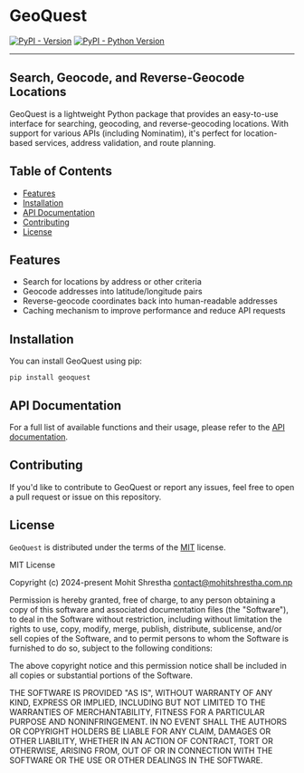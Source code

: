 # GeoQuest

[![PyPI - Version](https://img.shields.io/pypi/v/geoquest.svg)](https://pypi.org/project/geoquest)
[![PyPI - Python Version](https://img.shields.io/pypi/pyversions/geoquest.svg)](https://pypi.org/project/geoquest)

-----

## Search, Geocode, and Reverse-Geocode Locations

GeoQuest is a lightweight Python package that provides an easy-to-use interface for searching, geocoding, and reverse-geocoding locations. With support for various APIs (including
Nominatim), it's perfect for location-based services, address validation, and route planning.


## Table of Contents

- [Features](#features)
- [Installation](#installation)
- [API Documentation](#api-documentation)
- [Contributing](#contributing)
- [License](#license)

## Features

* Search for locations by address or other criteria
* Geocode addresses into latitude/longitude pairs
* Reverse-geocode coordinates back into human-readable addresses
* Caching mechanism to improve performance and reduce API requests


## Installation

You can install GeoQuest using pip:
```console
pip install geoquest
```

## API Documentation

For a full list of available functions and their usage, please refer to the [API documentation](https://mohitshrestha.github.io/geoquest/).

## Contributing

If you'd like to contribute to GeoQuest or report any issues, feel free to open a pull request or issue on this repository.

## License

`GeoQuest` is distributed under the terms of the [MIT](https://github.com/mohitshrestha/geoquest/blob/main/LICENSE) license.

MIT License

Copyright (c) 2024-present Mohit Shrestha <contact@mohitshrestha.com.np>

Permission is hereby granted, free of charge, to any person obtaining a copy
of this software and associated documentation files (the "Software"), to deal
in the Software without restriction, including without limitation the rights
to use, copy, modify, merge, publish, distribute, sublicense, and/or sell
copies of the Software, and to permit persons to whom the Software is
furnished to do so, subject to the following conditions:

The above copyright notice and this permission notice shall be included in all
copies or substantial portions of the Software.

THE SOFTWARE IS PROVIDED "AS IS", WITHOUT WARRANTY OF ANY KIND, EXPRESS OR
IMPLIED, INCLUDING BUT NOT LIMITED TO THE WARRANTIES OF MERCHANTABILITY,
FITNESS FOR A PARTICULAR PURPOSE AND NONINFRINGEMENT. IN NO EVENT SHALL THE
AUTHORS OR COPYRIGHT HOLDERS BE LIABLE FOR ANY CLAIM, DAMAGES OR OTHER
LIABILITY, WHETHER IN AN ACTION OF CONTRACT, TORT OR OTHERWISE, ARISING FROM,
OUT OF OR IN CONNECTION WITH THE SOFTWARE OR THE USE OR OTHER DEALINGS IN THE
SOFTWARE.
